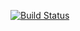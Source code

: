 [![Build Status](https://github.com/chadNoliver/kaneri-zine/badge.svg)](https://github.com/chadNoliver/kaneri-zine/actions)
